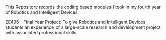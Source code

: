 This Repository records the coding based modules I took in my fourth year of Robotics and Intelligent Devices.

EE496 - Final Year Project:
To give Robotics and Intelligent Devices students an experience of a large-scale research and development project with associated professional skills.
